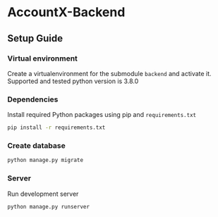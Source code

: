 # AccountX-Backend

## Setup Guide

### Virtual environment
Create a virtualenvironment for the submodule `backend` and activate it.
Supported and tested python version is 3.8.0

### Dependencies
Install required Python packages using pip and `requirements.txt`
```bash
pip install -r requirements.txt
```

### Create database
```bash
python manage.py migrate
```

### Server
Run development server
```bash
python manage.py runserver
```
